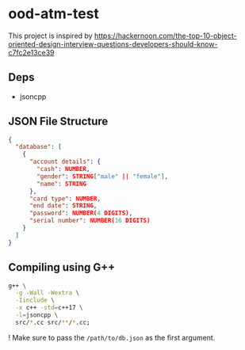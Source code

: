 # ood-atm-test

This project is inspired by <https://hackernoon.com/the-top-10-object-oriented-design-interview-questions-developers-should-know-c7fc2e13ce39>

## Deps

- jsoncpp


## JSON File Structure

```json
{
  "database": [
    {
      "account details": {
        "cash": NUMBER,
        "gender": STRING["male" || "female"],
        "name": STRING
      },
      "card type": NUMBER,
      "end date": STRING,
      "password": NUMBER(4 DIGITS),
      "serial number": NUMBER(16 DIGITS)
    }
  ]
}
```

## Compiling using G++

```sh
g++ \
  -g -Wall -Wextra \
  -Iinclude \
  -x c++ -std=c++17 \
  -l=jsoncpp \
  src/*.cc src/**/*.cc;
```

! Make sure to pass the `/path/to/db.json` as the first argument.

